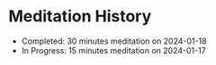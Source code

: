 # Meditation History

- Completed: 30 minutes meditation on 2024-01-18
- In Progress: 15 minutes meditation on 2024-01-17
